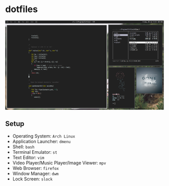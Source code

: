 # dotfiles

![dwm](dwm.png "dwm")

## Setup
- Operating System: `Arch Linux`
- Application Launcher: `dmenu`
- Shell: `bash`
- Terminal Emulator: `st`
- Text Editor: `vim`
- Video Player/Music Player/Image Viewer: `mpv`
- Web Browser: `firefox`
- Window Manager: `dwm`
- Lock Screen: `slock`

